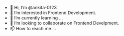 - 👋 Hi, I’m @ankita-0123
- 👀 I’m interested in Frontend Development.
- 🌱 I’m currently learning ...
- 💞️ I’m looking to collaborate on Frontend Develpment.
- 📫 How to reach me ...

<!---
ankita-0123/ankita-0123 is a ✨ special ✨ repository because its `README.md` (this file) appears on your GitHub profile.
You can click the Preview link to take a look at your changes.
--->

